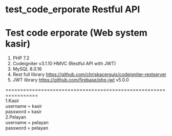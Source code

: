 # test_code_erporate Restful API
# Test code erporate (Web system kasir) <br>
1. PHP 7.2 <br>
2. Codeigniter v3.1.10 HMVC (Restful API with JWT) <br>
3. MySQL 8.0.16 <br>
4. Rest full library https://github.com/chriskacerguis/codeigniter-restserver <br>
5. JWT library https://github.com/firebase/php-jwt v5.0.0

================================================================= <br>
1.Kasir<br>
username = kasir<br>
password = kasir
<br>
2.Pelayan <br>
username = pelayan <br>
password = pelayan
